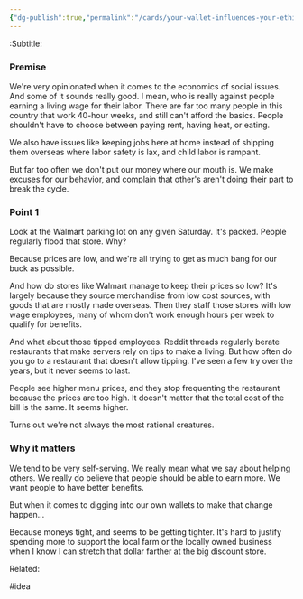 ```yaml
---
{"dg-publish":true,"permalink":"/cards/your-wallet-influences-your-ethics/"}
---
```


:Subtitle:

### Premise

We're very opinionated when it comes to the economics of social issues. And some of it sounds really good. I mean, who is really against people earning a living wage for their labor. There are far too many people in this country that work 40-hour weeks, and still can't afford the basics. People shouldn't have to choose between paying rent, having heat, or eating.

We also have issues like  keeping jobs here at home instead of shipping them overseas where labor safety is lax, and child labor is rampant.

But far too often we don't put our money where our mouth is. We make excuses for our behavior, and complain that other's aren't doing their part to break the cycle.
### Point 1
Look at the Walmart parking lot on any given Saturday. It's packed. People regularly flood that store. Why?

Because prices are low, and we're all trying to get as much bang for our buck as possible.

And how do stores like Walmart manage to keep their prices so low? It's largely because they source merchandise from low cost sources, with goods that are mostly made overseas. Then they staff those stores with low wage employees, many of whom don't work enough hours per week to qualify for benefits.

And what about those tipped employees. Reddit threads regularly berate restaurants that make servers rely on tips to make a living. But how often do you go to a restaurant that doesn't allow tipping. I've seen a few try over the years, but it never seems to last.

People see higher menu prices, and they stop frequenting the restaurant because the prices are too high. It doesn't matter that the total cost of the bill is the same. It seems higher.

Turns out we're not always the most rational creatures.
### Why it matters
We tend to be very self-serving. We really mean what we say about helping others. We really do believe that people should be able to earn more. We want people to have better benefits.

But when it comes to digging into our own wallets to make that change happen...

Because moneys tight, and seems to be getting tighter. It's hard to justify spending more to support the local farm or the locally owned business when I know I can stretch that dollar farther at the big discount store.

Related:

#idea 